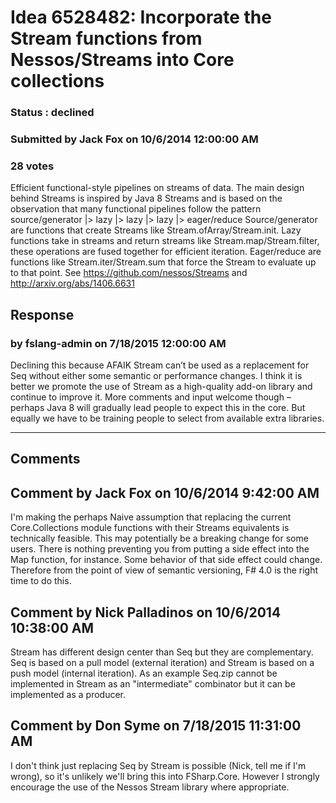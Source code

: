 # Idea 6528482: Incorporate the Stream functions from Nessos/Streams into Core collections #

### Status : declined

### Submitted by Jack Fox on 10/6/2014 12:00:00 AM

### 28 votes

Efficient functional-style pipelines on streams of data. The main design behind Streams is inspired by Java 8 Streams and is based on the observation that many functional pipelines follow the pattern
source/generator |> lazy |> lazy |> lazy |> eager/reduce
Source/generator are functions that create Streams like Stream.ofArray/Stream.init.
Lazy functions take in streams and return streams like Stream.map/Stream.filter, these operations are fused together for efficient iteration.
Eager/reduce are functions like Stream.iter/Stream.sum that force the Stream to evaluate up to that point.
See https://github.com/nessos/Streams
and http://arxiv.org/abs/1406.6631



## Response 
### by fslang-admin on 7/18/2015 12:00:00 AM

Declining this because AFAIK Stream can’t be used as a replacement for Seq without either some semantic or performance changes. I think it is better we promote the use of Stream as a high-quality add-on library and continue to improve it.
More comments and input welcome though – perhaps Java 8 will gradually lead people to expect this in the core. But equally we have to be training people to select from available extra libraries.

------------------------
## Comments


## Comment by Jack Fox on 10/6/2014 9:42:00 AM
I'm making the perhaps Naive assumption that replacing the current Core.Collections module functions with their Streams equivalents is technically feasible. This may potentially be a breaking change for some users. There is nothing preventing you from putting a side effect into the Map function, for instance. Some behavior of that side effect could change. Therefore from the point of view of semantic versioning, F# 4.0 is the right time to do this.


## Comment by Nick Palladinos on 10/6/2014 10:38:00 AM
Stream has different design center than Seq but they are complementary. Seq is based on a pull model (external iteration) and Stream is based on a push model (internal iteration). As an example Seq.zip cannot be implemented in Stream as an "intermediate" combinator but it can be implemented as a producer.


## Comment by Don Syme on 7/18/2015 11:31:00 AM
I don't think just replacing Seq by Stream is possible (Nick, tell me if I'm wrong), so it's unlikely we'll bring this into FSharp.Core. However I strongly encourage the use of the Nessos Stream library where appropriate.

